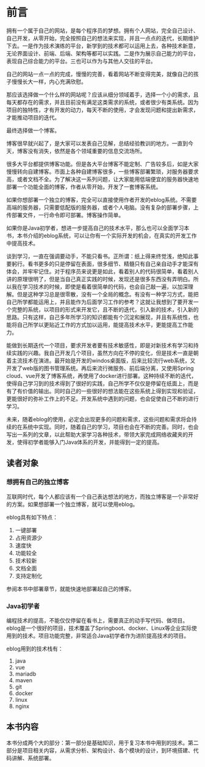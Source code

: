 # 前言
拥有一个属于自己的网站，是每个程序员的梦想。拥有个人网站，完全自己设计、自己开发，从零开始，完全按照自己的想法来实现，并且一点点的迭代，长期维护下去。一是作为技术演练的平台，新学到的技术都可以运用上去，各种技术新意，无论界面设计、前端、后端、架构等都可以实践。二是作为展示自己能力的平台，表现自己综合能力的平台。三也可以作为与其他人交往的平台。

自己的网站一点一点的完成，慢慢的完善，看着网站不断变得完美，就像自己的孩子慢慢长大一样，内心充满欣慰。

那应该选择做一个什么样的网站呢？应该从细分领域着手，选择一个小的需求，且每天都存在的需求，并且目前没有满足这类需求的系统，或者很少有类系统。因为项目的独特性，才有开发的动力，每天不断的使用，才会发现问题和提出新需求，才能推动项目的迭代。

最终选择做一个博客。

博客很早就兴起了，是大家可以发表自己见解，总结经验教训的地方。一直到今天，博客没有消失，依然是各个领域重要的信息交流场所。

很多大平台都提供博客功能。但是各大平台博客不能定制、广告较多后，如是大家慢慢转向自建博客。市面上各种自建博客很多，一些博客部署繁琐，对服务器要求高，或者文档不全。为了解决这一系列问题，让大家能用低端便宜的服务器快速地部署一个功能全面的博客，作者从零开始，开发了一套博客系统。

如果你想部署一个独立的博客，完全可以直接使用作者开发的eblog系统。不需要高端的服务器，只需要低配版的服务器，或者个人电脑。没有复杂的部署步骤，上传部署文件，一行命令即可部署。博客操作简单。

如果你是Java初学者，想进一步提高自己的技术水平，那么也可以全面学习本书，本书介绍的eblog系统，可以让你有一个实际开发的机会，在真实的开发工作中提高技术。

谈到学习，一直在强调要动手，不能只看书。正所谓：纸上得来终觉浅，绝知此事要躬行。看书更多的只是停留在表面，很多细节、精髓只有自己亲自动手才能深有体会，并牢牢记住。对于程序员来说更是如此，看着别人的代码很简单，看着别人讲的原理很明了，但是当自己真正实践的时候，发现还是很多东西没有弄明白。所以我在学习技术的时候，即使是看着很简单的代码，也会自己敲一遍，以加深理解。但是这种学习总是很零散，没有一个全局的概念。有没有一种学习方式，能把自己所学都能运用上，并且能作为后面学习工作的参考？这就让我想到了要开发一个完整的系统，以项目的形式来开发它，且不断的迭代，引入新的技术，引入新的思路。只有这样，自己多年所学习的知识都能有个沉淀和展现，并且有系统性，也能将自己所学以更贴近工作的方式加以运用，能提高技术水平，更能提高工作能力。

能做到长期迭代一个项目，要求开发者要有技术敏感性，即是对新技术有学习和持续实践的兴趣。我自己开发几个项目，虽然方向在不停的变化，但是技术一直是朝着主流技术在演进。最开始是开发的windos桌面版，后来比较流行web系统，又开发了web版的图书管理系统。再后来流行微服务、前后端分离，又使用Spring cloud、vue开发了博客系统，再使用了docker进行部署。这种持续不断的迭代，使得自己学习到的技术得到了很好的实践，自己所学不仅仅是停留在纸面上，而是有了有价值的输出。同时自己的一些很好的想法能在这些系统上得到实现和验证，更能很好的弥补工作上的不足。开发系统中遇到的问题，也会促使自己不断的进行学习。

未来，随着eblog的使用，必定会出现更多的问题和需求，这些问题和需求将会持续的在系统中实现。同时，随着自己的学习，项目也会在不断的完善。同时，也会写出一系列的文章，以此帮助大家学习各种技术，带领大家完成网络收藏夹的开发，使得初学者能够入门Java体系的开发，并能得到一定的提高。

## 读者对象
### 想拥有自己的独立博客
互联网时代，每个人都应该有一个自己表达想法的地方，而独立博客是一个非常好的方案。如果想部署一个独立博客，就可以使用eblog。

eblog具有如下特点：
1. 一键部署
2. 占用资源少
3. 速度快
4. 功能较全
5. 技术较新
6. 文档全面
7. 支持定制化
   
参阅本书中部署章节，就能快速地部署起自己的博客。

### Java初学者
编程技术的提高，不能仅仅停留在看书上，需要真正的动手写代码、做项目。eblog是一个很好的项目，技术覆盖了Springboot、docker、Linux等企业实际使用到的技术。项目功能完整，非常适合Java初学者作为进阶提高技术的项目。

eblog用到的技术栈有：
1. java
2. vue
3. mariadb
4. maven
5. git
6. docker
7. linux
8. nginx


## 本书内容
本书分成两个大的部分：第一部分是基础知识，用于复习本书中用到的技术。第二部分是项目相关内容，从需求分析、架构设计、各个模块的设计，到环境搭建、代码讲解、系统部署。
